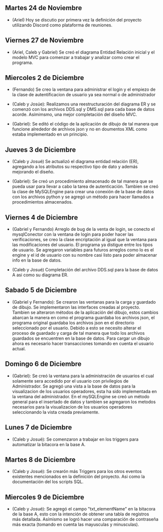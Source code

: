 
## Martes 24 de Noviembre 

- (Ariel) Hoy se discutio por primera vez la definición del proyecto utilizando Discord como plataforma de reuniones.

## Viernes 27 de Noviembre

- (Ariel, Caleb y Gabriel) Se creó el diagrama Entidad Relación inicial y el modelo MVC para comenzar a trabajar y analizar como crear
el programa.

## Miercoles 2 de Diciembre  

- (Fernando) Se creo la ventana para administrar el login y el empiezo de la clase de autentificacion de usuario ya sea normal o de administrador  

- (Caleb y Josúe): Realizamos una reestructuración del diagrama ER y se comenzó con los archivos DDS.sql y DMS.sql para cada base de datos acorde. Asímimsmo, una mejor completación del diseño MVC.

- (Gabriel): Se editó el código de la  aplicación de dibujo de tal manera que funcione alrededor de archivos json y no en doumentos XML como estaba implementado en un principio. 

## Jueves 3 de Diciembre  

- (Caleb y Josué) Se actualizó el diagrama entidad relación (ER), agregando a los atributos su respectivo tipo de dato y además mejorando el diseño.

- (Gabriel): Se creó un procedimiento almacenado de tal manera que se pueda usar para llevar a cabo la tarea de autenticación. Tambien se creó la clase de MySQLEngine para crear una conexión de la base de datos con los archivos python y se agregó un método para hacer llamados a procedimientos almacenados.

## Viernes 4 de Diciembre  

- (Gabriel y Fernando) Arreglo de bug de la venta de login, se conecto el mysqlConector con la ventana de login para poder hacer las verificaciones, se creo la clase encriptación al igual que la ventana para las modificaciones del usuario. El programa ya distigue entre los tipos de usuario. Se agregaron variables para futuros arreglos como lo es el engine y el id de usuario con su nombre casi listo para poder almacenar info en la base de datos.

- (Caleb y Josué) Completación del archivo DDS.sql para la base de datos A asi como su diagrama ER.

## Sabado 5 de Diciembre 

- (Gabriel y Fernando): Se crearon las ventanas para la carga y guardado de dibujo. Se implementaron las interfaces creadas al proyecto. Tambien se alteraron métodos de la aplicación del dibujo, estos cambios abarcan la manera en como el programa guardaba los archivos json, el programa original guardaba los archivos json en el directorio seleccionado por el usuario. Debido a esto se necesito alterar el proceso de guardado y carga de tal manera que todo los archivos guardados se encuentren en la base de datos. Para cargar un dibujo ahora es necesario hacer transacciones tomando en cuenta el usuario actual. 

## Domingo 6 de Diciembre 
- (Gabriel): Se creó la ventana para la administración de usuarios el cual solamente sera accedido por el usuario con privilegios de Administrador. Se agregó una vista a la base de datos para la visualizacion de los usuarios operadores, esta ha sido implementada en la ventana del administrador. En el mySQLEngine se creó un método general para el insertado de datos y tambien se agregaron los metodos necesarios para la visualizacion de los usuarios operadores seleccionando la vista creada previamente.

## Lunes 7 de Diciembre

- (Caleb y Josué): Se comenzaron a trabajar en los triggers para automatizar la bitacora en la base A.

## Martes 8 de Diciembre

- (Caleb y Josué): Se crearón más Triggers para los otros eventos existentes mencionados en la definición del proyecto. Asi como la documentación del los scripts SQL.

## Miercoles 9 de Diciembre

- (Caleb y Josué): Se agregó el campo "txt_elementName" en la bitacora de la base A, esto con la intención de obtener una tabla de registros más detallada. Asímismo se logró hacer una comparación de contraseña más exacta (tomando en cuenta las mayusculas y minusculas).

